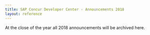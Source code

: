 ```yaml
---
title: SAP Concur Developer Center - Announcements 2018
layout: reference
---
```


At the close of the year all 2018 announcements will be archived here.
